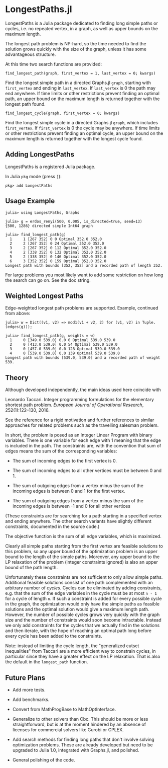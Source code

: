 # LongestPaths.jl

LongestPaths is a Julia package dedicated to finding long simple paths
or cycles, i.e. no repeated vertex, in a graph, as well as upper
bounds on the maximum length.

The longest path problem is NP-hard, so the time needed to find the
solution grows quickly with the size of the graph, unless it has some
advantageous structure.

At this time two search functions are provided:

    find_longest_path(graph, first_vertex = 1, last_vertex = 0; kwargs)

Find the longest simple path in a directed Graphs.jl `graph`, starting
with `first_vertex` and ending in `last_vertex`. If `last_vertex` is 0
the path may end anywhere. If time limits or other restrictions
prevent finding an optimal path, an upper bound on the maximum length
is returned together with the longest path found.

    find_longest_cycle(graph, first_vertex = 0; kwargs)

Find the longest simple cycle in a directed Graphs.jl `graph`, which
includes `first_vertex`. If `first_vertex` is 0 the cycle may be
anywhere. If time limits or other restrictions prevent finding an
optimal cycle, an upper bound on the maximum length is returned
together with the longest cycle found.

## Adding LongestPaths

LongestPaths is a registered Julia package.

In Julia `pkg` mode (press `]`):
```
pkg> add LongestPaths
```

## Usage Example
```
julia> using LongestPaths, Graphs

julia> g = erdos_renyi(500, 0.005, is_directed=true, seed=13)
{500, 1286} directed simple Int64 graph

julia> find_longest_path(g)
  1     1 [267 352] 0 0 Optimal 352.0 352.0
  2     2 [267 352] 0 24 Optimal 352.0 352.0
  3     2 [267 352] 0 112 Optimal 352.0 352.0
  4     2 [338 352] 0 132 Optimal 352.0 352.0
  5     2 [338 352] 0 146 Optimal 352.0 352.0
  6     3 [352 352] 0 159 Optimal 352.0 352.0
Longest path with bounds [352, 352] and a recorded path of length 352.
```
For large problems you most likely want to add some restriction on how
long the search can go on. See the doc string.

## Weighted Longest Paths

Edge-weighted longest path problems are supported. Example, continued
from above:
```
julia> w = Dict((v1, v2) => mod1(v1 + v2, 2) for (v1, v2) in Tuple.(edges(g)));

julia> find_longest_path(g, weights = w)
  1     0 [349.0 539.0] 0.0 0 Optimal 539.0 539.0
  2     0 [413.0 539.0] 0.0 54 Optimal 539.0 539.0
  3     0 [457.0 539.0] 0.0 128 Optimal 539.0 539.0
  4     0 [539.0 539.0] 0.0 139 Optimal 539.0 539.0
Longest path with bounds [539.0, 539.0] and a recorded path of weight 539.
```

## Theory

Although developed independently, the main ideas used here coincide
with

Leonardo Taccari. Integer programming formulations for the elementary
shortest path problem. *European Journal of Operational Research*,
252(1):122–130, 2016.

See the reference for a rigid motivation and further references to
similar approaches for related problems such as the travelling
salesman problem.

In short, the problem is posed as an Integer Linear Program with
binary variables. There is one variable for each edge with 1 meaning
that the edge is included in the path. The constraints are, with the
convention that sum of edges means the sum of the corresponding
variables:

* The sum of incoming edges to the first vertex is 0.

* The sum of incoming edges to all other vertices must be between 0
  and 1.

* The sum of outgoing edges from a vertex minus the sum of the
  incoming edges is between 0 and 1 for the first vertex.

* The sum of outgoing edges from a vertex minus the sum of the
  incoming edges is between -1 and 0 for all other vertices

(These constraints are for searching for a path starting in a
specified vertex and ending anywhere. The other search variants have
slightly different constraints, documented in the source code.)

The objective function is the sum of all edge variables, which is
maximized.

Clearly all simple paths starting from the first vertex are feasible
solutions to this problem, so any upper bound of the optimization
problem is an upper bound to the length of the simple paths. Moreover,
any upper bound to the LP relaxation of the problem (integer
constraints ignored) is also an upper bound of the path length.

Unfortunately these constraints are not sufficient to only allow
simple paths. Additional feasible solutions consist of one path
complemented with an arbitrary number of *cycles*. Cycles can be
eliminated by adding constraints, e.g. that the sum of the edge
variables in the cycle must be at most `n - 1` for a cycle of length
`n`. If such a constraint is added for every possible cycle in the
graph, the optimization would only have the simple paths as feasible
solutions and the optimal solution would give a maximum length path.
However, the number of possible cycles grows very quickly with the
graph size and the number of constraints would soon become
intractable. Instead we only add constraints for the cycles that we
actually find in the solutions and then iterate, with the hope of
reaching an optimal path long before every cycle has been added to the
constraints.

Note: instead of limiting the cycle length, the "generalized cutset
inequalities" from Taccari are a more efficient way to constrain
cycles, in particular since they have a greater effect on the LP
relaxation. That is also the default in the `longest_path` function.

## Future Plans

* Add more tests.

* Add benchmarks.

* Convert from MathProgBase to MathOptInterface.

* Generalize to other solvers than Cbc. This should be more or less
  straightforward, but is at the moment hindered by an absence of
  licenses for commercial solvers like Gurobi or CPLEX.

* Add search methods for finding long paths that don't involve solving
  optimization problems. These are already developed but need to be
  upgraded to Julia 1.0, integrated with Graphs.jl, and polished.

* General polishing of the code.
